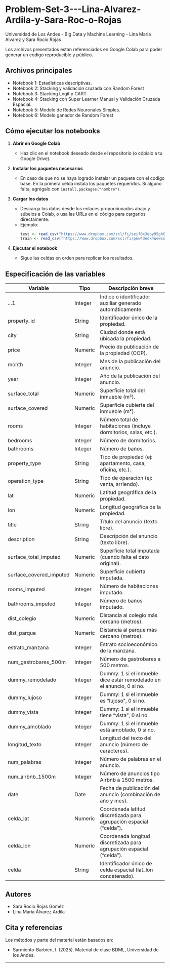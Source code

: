 # Problem-Set-3---Lina-Alvarez-Ardila-y-Sara-Roc-o-Rojas
Universidad de Los Andes - Big Data y Machine Learning - Lina Maria Alvarez y Sara Rocío Rojas

Los archivos presentados están referenciados en Google Colab para poder generar un codigo reproducible y público.

## Archivos principales

- Notebook 1: Estadísticas descriptivas.
- Notebook 2: Stacking y validación cruzada con Random Forest
- Notebook 3: Stacking Logit y CART.
- Notebook 4: Stacking con Super Learner Manual y Validación Cruzada Espacial. 
- Notebook 5: Modelo de Redes Neuronales Simples.
- Notebook 6: Modelo ganador de Random Forest

## Cómo ejecutar los notebooks

1. **Abrir en Google Colab**
   - Haz clic en el notebook deseado desde el repositorio (o cópialo a tu Google Drive).

2. **Instalar los paquetes necesarios**
   - En caso de que no se haya logrado instalar un paquete con el codigo base. En la primera celda instala los paquetes requeridos. Si alguno falta, agrégalo con `install.packages("nombre")`.

3. **Cargar los datos**
   - Descarga los datos desde los enlaces proporcionados abajo y súbelos a Colab, o usa las URLs en el código para cargarlos directamente.
   - Ejemplo:
     ```r
     test <- read_csv("https://www.dropbox.com/scl/fi/seif0x3qoy95gh0s2nw0u/test.csv?rlkey=lqzviqjqxwatlt708bzoezsnc&st=csqy50ti&dl=1")
     train <- read_csv("https://www.dropbox.com/scl/fi/pnw43edk4uewsd13g1oxj/train.csv?rlkey=vxuc9vej4ruom9dg0y5b2zh0c&st=1zp7ez1e&dl=1")

     ```

4. **Ejecutar el notebook**
   - Sigue las celdas en orden para replicar los resultados.

## Especificación de las variables

| Variable                  | Tipo    | Descripción breve                                                    |
| ------------------------- | ------- | -------------------------------------------------------------------- |
| ...1                      | Integer | Índice o identificador auxiliar generado automáticamente.            |
| property\_id              | String  | Identificador único de la propiedad.                                 |
| city                      | String  | Ciudad donde está ubicada la propiedad.                              |
| price                     | Numeric | Precio de publicación de la propiedad (COP).                         |
| month                     | Integer | Mes de la publicación del anuncio.                                   |
| year                      | Integer | Año de la publicación del anuncio.                                   |
| surface\_total            | Numeric | Superficie total del inmueble (m²).                                  |
| surface\_covered          | Numeric | Superficie cubierta del inmueble (m²).                               |
| rooms                     | Integer | Número total de habitaciones (incluye dormitorios, salas, etc.).     |
| bedrooms                  | Integer | Número de dormitorios.                                               |
| bathrooms                 | Integer | Número de baños.                                                     |
| property\_type            | String  | Tipo de propiedad (ej: apartamento, casa, oficina, etc.).            |
| operation\_type           | String  | Tipo de operación (ej: venta, arriendo).                             |
| lat                       | Numeric | Latitud geográfica de la propiedad.                                  |
| lon                       | Numeric | Longitud geográfica de la propiedad.                                 |
| title                     | String  | Título del anuncio (texto libre).                                    |
| description               | String  | Descripción del anuncio (texto libre).                               |
| surface\_total\_imputed   | Numeric | Superficie total imputada (cuando falta el dato original).           |
| surface\_covered\_imputed | Numeric | Superficie cubierta imputada.                                        |
| rooms\_imputed            | Integer | Número de habitaciones imputado.                                     |
| bathrooms\_imputed        | Integer | Número de baños imputado.                                            |
| dist\_colegio             | Numeric | Distancia al colegio más cercano (metros).                           |
| dist\_parque              | Numeric | Distancia al parque más cercano (metros).                            |
| estrato\_manzana          | Integer | Estrato socioeconómico de la manzana.                                |
| num\_gastrobares\_500m    | Integer | Número de gastrobares a 500 metros.                                  |
| dummy\_remodelado         | Integer | Dummy: 1 si el inmueble dice estár remodelado en el anuncio, 0 si no.|
| dummy\_lujoso             | Integer | Dummy: 1 si el inmueble es “lujoso”, 0 si no.                        |
| dummy\_vista              | Integer | Dummy: 1 si el inmueble tiene “vista”, 0 si no.                      |
| dummy\_amoblado           | Integer | Dummy: 1 si el inmueble está amoblado, 0 si no.                      |
| longitud\_texto           | Integer | Longitud del texto del anuncio (número de caracteres).               |
| num\_palabras             | Integer | Número de palabras en el anuncio.                                    |
| num\_airbnb\_1500m        | Integer | Número de anuncios tipo Airbnb a 1500 metros.                        |
| date                      | Date    | Fecha de publicación del anuncio (combinación de año y mes).         |
| celda\_lat                | Numeric | Coordenada latitud discretizada para agrupación espacial (“celda”).  |
| celda\_lon                | Numeric | Coordenada longitud discretizada para agrupación espacial (“celda”). |
| celda                     | String  | Identificador único de celda espacial (lat\_lon concatenado).        |


## Autores

- Sara Rocio Rojas Goméz
- Lina María Álvarez Ardila


## Cita y referencias

Los métodos y parte del material están basados en:
- Sarmiento-Barbieri, I. (2025). Material de clase BDML, Universidad de los Andes.


---


